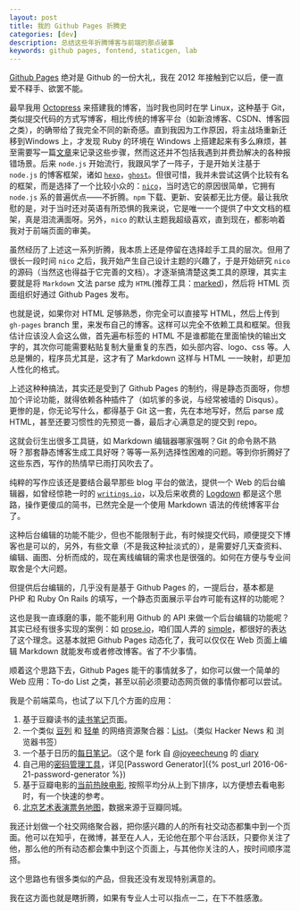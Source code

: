```yaml
---
layout: post
title: 我的 Github Pages 折腾史
categories: [dev]
description: 总结这些年折腾博客与前端的那点破事
keywords: github pages, fontend, staticgen, lab
---
```


[Github Pages](https://pages.github.com/) 绝对是 Github 的一份大礼，我在 2012 年接触到它以后，便一直爱不释手、欲罢不能。

最早我用 [Octopress](http://octopress.org/) 来搭建我的博客，当时我也同时在学 Linux，这种基于 Git，类似提交代码的方式写博客，相比传统的博客平台（如新浪博客、CSDN、博客园之类），的确带给了我完全不同的新奇感。直到我因为工作原因，将主战场重新迁移到Windows 上，才发现 Ruby 的环境在 Windows 上搭建起来有多么麻烦，甚至需要写一篇[文章](http://blog.csdn.net/hankai1024/article/details/12787505)来记录这些步骤，然而这还并不包括我遇到并费劲解决的各种报错场景。后来 `node.js` 开始流行，我跟风学了一阵子，于是开始关注基于 `node.js` 的博客框架，诸如 [`hexo`](https://hexo.io/)，[`ghost`](https://ghost.org/)。但很可惜，我并未尝试这俩个比较有名的框架，而是选择了一个比较小众的：[`nico`](http://lab.lepture.com/nico/)，当时选它的原因很简单，它拥有 `node.js` 系的普遍优点——不折腾。`npm` 下载、更新、安装都无比方便。最让我欣慰的是，对于当时还对英语有所恐惧的我来说，它是唯一一个提供了中文文档的框架，真是泪流满面呀。另外，`nico` 的默认主题我超级喜欢，直到现在，都影响着我对于前端页面的审美。

虽然经历了上述这一系列折腾，我本质上还是停留在选择趁手工具的层次。但用了很长一段时间 `nico` 之后，我开始产生自己设计主题的兴趣了，于是开始研究 `nico` 的源码（当然这也得益于它完善的文档）。才逐渐搞清楚这类工具的原理，其实主要就是将 `Markdown` 文法 parse 成为 `HTML`(推荐工具：[marked](https://github.com/chjj/marked))，然后将 HTML 页面组织好通过 Github Pages 发布。

也就是说，如果你对 HTML 足够熟悉，你完全可以直接写 HTML，然后上传到 `gh-pages` branch 里，来发布自己的博客。这样可以完全不依赖工具和框架。但我估计应该没人会这么做，首先遍布标签的 HTML 不是谁都能在里面愉快的输出文字的，其次你可能需要粘贴复制大量重复的东西，如头部内容、logo、css 等。人总是懒的，程序员尤其是，这才有了 Markdown 这样与 HTML 一一映射，却更加人性化的格式。

上述这种种搞法，其实还是受到了 Github Pages 的制约，得是静态页面呀，你想加个评论功能，就得依赖各种插件了（如坑爹的多说，与经常被墙的 Disqus）。更惨的是，你无论写什么，都得基于 Git 这一套，先在本地写好，然后 parse 成 HTML，甚至还要习惯性的先预览一番，最后才心满意足的提交到 repo。

这就会衍生出很多工具链，如 Markdown 编辑器哪家强啊？Git 的命令熟不熟呀？那套静态博客生成工具好呀？等等一系列选择性困难的问题。等到你折腾好了这些东西，写作的热情早已雨打风吹去了。

纯粹的写作应该还是要结合最早那些 blog 平台的做法，提供一个 Web 的后台编辑器，如曾经惊艳一时的 [`writings.io`](http://chloerei.com/writings/)，以及后来收费的 [Logdown](http://logdown.com/) 都是这个思路，操作更傻瓜的简书，已然完全是一个使用 Markdown 语法的传统博客平台了。

这种后台编辑的功能不能少，但也不能限制于此，有时候提交代码，顺便提交下博客也是可以的，另外，有些文章（不是我这种扯淡式的），是需要好几天查资料、编辑、画图、分析而成的，现在离线编辑的需求也是很强的。如何在方便与专业间取舍是个大问题。

但提供后台编辑的，几乎没有是基于 Github Pages 的，一提后台，基本都是 PHP 和 Ruby On Rails 的填写，一个静态页面展示平台咋可能有这样的功能呢？

这也是我一直琢磨的事，能不能利用 Github 的 API 来做一个后台编辑的功能呢？其实已经有很多实现的案例：如 [prose.io](http://prose.io/)，咱们国人弄的 [simple](https://github.com/isnowfy/simple)，都很好的表达了这个理念。这基本就把 Github Pages 动态化了，我可以仅仅在 Web 页面上编辑 Markdown 就能发布或者修改博客。省了不少事情。

顺着这个思路下去，Github Pages 能干的事情就多了，如你可以做一个简单的 Web 应用：To-do List 之类，甚至以前必须要动态网页做的事情你都可以尝试。

我是个前端菜鸟，也试了以下几个方面的应用：

1. 基于豆瓣读书的[读书笔记](http://lab.devnotes.org/reading)页面。
1. 一个类似 [豆列](http://www.douban.com/doulist/) 和 [轻单](https://qdan.me/) 的网络资源聚合器：[List](http://lab.devnotes.org/list)。（类似 Hacker News 和 浏览器书签）
1. 一个基于日历的[每日笔记](http://diary.devnotes.org)。（这个是 fork 自 [@joyeecheung](https://github.com/joyeecheung) 的 [diary](https://github.com/joyeecheung/diary)
1. 自己用的[密码管理工具](http://password.devnotes.org)，详见[Password Generator]({% post_url 2016-06-21-password-generator %})
1. 基于豆瓣电影的[当前热映电影](http://lab.devnotes.org/movie), 按照平均分从上到下排序，以方便想去看电影时，有一个快速的参考。
1. [北京艺术表演票务地图](http://devnotes.org/beijing-art-map/)，数据来源于豆瓣同城。

我还计划做一个社交网络聚合器，把你感兴趣的人的所有社交动态都集中到一个页面。他可以在知乎，在微博，甚至在人人，无论他在那个平台活跃，只要你关注了他，那么他的所有动态都会集中到这个页面上，与其他你关注的人，按时间顺序混搭。

这个思路也有很多类似的产品，但我还没有发现特别满意的。

我在这方面也就是瞎折腾，如果有专业人士可以指点一二，在下不胜感激。
